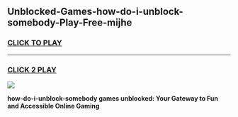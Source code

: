 
## Unblocked-Games-how-do-i-unblock-somebody-Play-Free-mijhe
<h3>
<a href="https://premium76.site?title=how-do-i-unblock-somebody&ref=20M">CLICK TO PLAY</a></h3>
<hr>

<h3>
<a href="https://premium76.site?title=how-do-i-unblock-somebody&ref=20M">CLICK 2 PLAY</a>
  
</h3>

<a href="https://premium76.site?title=how-do-i-unblock-somebody&ref=19M"><img src="https://clearcache.store/games.png"></a>


**how-do-i-unblock-somebody games unblocked: Your Gateway to Fun and Accessible Online Gaming**
